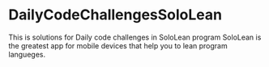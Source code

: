 # DailyCodeChallengesSoloLean
This is solutions for Daily code challenges in SoloLean program
SoloLean is the greatest app for mobile devices that help you to lean program langueges.
